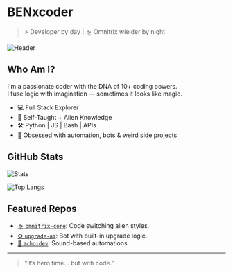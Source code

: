 # BENxcoder

> ⚡ Developer by day | 🛸 Omnitrix wielder by night

![Header](https://capsule-render.vercel.app/api?type=wave&color=0:1f4037,100:99f2c8&height=200&section=header&text=BENxcoder%20%7C%20Code%20Alien%20Mode%20On&fontSize=28&fontColor=ffffff)

## Who Am I?
I'm a passionate coder with the DNA of 10+ coding powers.  
I fuse logic with imagination — sometimes it looks like magic.

- 💻 Full Stack Explorer
- 🧠 Self-Taught + Alien Knowledge
- 🛠️ Python | JS | Bash | APIs
- 🚀 Obsessed with automation, bots & weird side projects

## GitHub Stats

![Stats](https://github-readme-stats.vercel.app/api?username=BENxcoder&show_icons=true&theme=tokyonight)

![Top Langs](https://github-readme-stats.vercel.app/api/top-langs/?username=BENxcoder&layout=compact&theme=tokyonight)

## Featured Repos

- [🛸 `omnitrix-core`](https://github.com/BENxcoder/omnitrix-core): Code switching alien styles.
- [⚙️ `upgrade-ai`](https://github.com/BENxcoder/upgrade-ai): Bot with built-in upgrade logic.
- [🎵 `echo-dev`](https://github.com/BENxcoder/echo-dev): Sound-based automations.

---

> “It’s hero time... but with code.”
